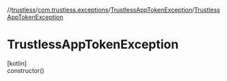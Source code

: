 //[trustless](../../../index.md)/[com.trustless.exceptions](../index.md)/[TrustlessAppTokenException](index.md)/[TrustlessAppTokenException](-trustless-app-token-exception.md)

# TrustlessAppTokenException

[kotlin]\
constructor()
